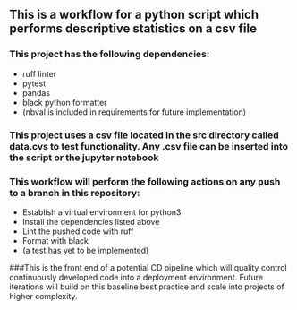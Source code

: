 ## This is a workflow for a python script which performs descriptive statistics on a csv file
### This project has the following dependencies:
* ruff linter
* pytest
* pandas
* black python formatter 
* (nbval is included in requirements for future implementation)
### This project uses a csv file located in the src directory called data.cvs to test functionality. Any .csv file can be inserted into the script or the jupyter notebook 
### This workflow will perform the following actions on any push to a branch in this repository:
* Establish a virtual environment for python3
* Install the dependencies listed above
* Lint the pushed code with ruff
* Format with black
* (a test has yet to be implemented)

###This is the front end of a potential CD pipeline which will quality control continuously developed code into a deployment environment. Future iterations will build on this baseline best practice and scale into projects of higher complexity.
